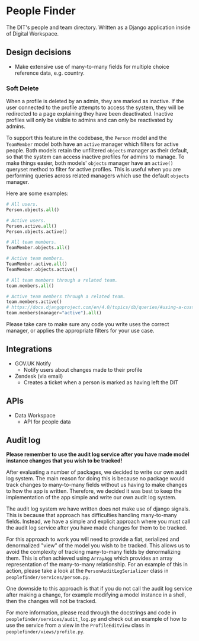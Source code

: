 # People Finder

The DIT's people and team directory. Written as a Django application inside of Digital
Workspace.

## Design decisions

- Make extensive use of many-to-many fields for multiple choice reference data, e.g.
  country.

### Soft Delete

When a profile is deleted by an admin, they are marked as inactive. If the user
connected to the profile attempts to access the system, they will be redirected to a
page explaining they have been deactivated. Inactive profiles will only be visible to
admins and can only be reactivated by admins.

To support this feature in the codebase, the `Person` model and the `TeamMember` model
both have an `active` manager which filters for active people. Both models retain
the unfiltered `objects` manager as their default, so that the system can access
inactive profiles for admins to manage. To make things easier, both models' `objects`
manager have an `active()` queryset method to filter for active profiles. This is useful
when you are performing queries across related managers which use the default `objects`
manager.

Here are some examples:

```python
# All users.
Person.objects.all()

# Active users.
Person.active.all()
Person.objects.active()

# All team members.
TeamMember.objects.all()

# Active team members.
TeamMember.active.all()
TeamMember.objects.active()

# All team members through a related team.
team.members.all()

# Active team members through a related team.
team.members.active()
# https://docs.djangoproject.com/en/4.0/topics/db/queries/#using-a-custom-reverse-manager
team.members(manager="active").all()
```

Please take care to make sure any code you write uses the correct manager, or applies
the appropriate filters for your use case.

## Integrations

- GOV.UK Notify
  - Notify users about changes made to their profile
- Zendesk (via email)
  - Creates a ticket when a person is marked as having left the DIT

## APIs

- Data Workspace
  - API for people data

## Audit log

**Please remember to use the audit log service after you have made model instance
changes that you wish to be tracked!**

After evaluating a number of packages, we decided to write our own audit log system. The
main reason for doing this is because no package would track changes to many-to-many
fields without us having to make changes to how the app is written. Therefore, we
decided it was best to keep the implementation of the app simple and write our own audit
log system.

The audit log system we have written does not make use of django signals. This is
because that approach has difficulties handling many-to-many fields. Instead, we have a
simple and explicit approach where you must call the audit log service after you have
made changes for them to be tracked.

For this approach to work you will need to provide a flat, serialized and denormalized
"view" of the model you wish to be tracked. This allows us to avoid the complexity of
tracking many-to-many fields by denormalizing them. This is often achieved using
`ArrayAgg` which provides an array representation of the many-to-many relationship. For
an example of this in action, please take a look at the `PersonAuditLogSerializer` class
in `peoplefinder/services/person.py`.

One downside to this approach is that if you do not call the audit log service after
making a change, for example modifying a model instance in a shell, then the changes
will not be tracked.

For more information, please read through the docstrings and code in
`peoplefinder/services/audit_log.py` and check out an example of how to use the service
from a view in the `ProfileEditView` class in `peoplefinder/views/profile.py`.
